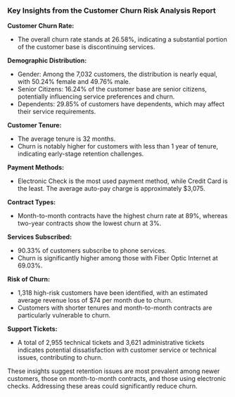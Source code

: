 ### Key Insights from the Customer Churn Risk Analysis Report

  **Customer Churn Rate:**
  - The overall churn rate stands at 26.58%, indicating a substantial portion of the customer base is discontinuing services.

 **Demographic Distribution:**
  - Gender: Among the 7,032 customers, the distribution is nearly equal, with 50.24% female and 49.76% male.
  - Senior Citizens: 16.24% of the customer base are senior citizens, potentially influencing service preferences and churn.
  - Dependents: 29.85% of customers have dependents, which may affect their service requirements.

  **Customer Tenure:**
  - The average tenure is 32 months.
  - Churn is notably higher for customers with less than 1 year of tenure, indicating early-stage retention challenges.
    
  **Payment Methods:**
  - Electronic Check is the most used payment method, while Credit Card is the least. The average auto-pay charge is approximately $3,075.

  **Contract Types:**
  - Month-to-month contracts have the highest churn rate at 89%, whereas two-year contracts show the lowest churn at 3%.

  **Services Subscribed:**
  - 90.33% of customers subscribe to phone services.
  - Churn is significantly higher among those with Fiber Optic Internet at 69.03%.

  **Risk of Churn:**
  - 1,318 high-risk customers have been identified, with an estimated average revenue loss of $74 per month due to churn.
  - Customers with shorter tenures and month-to-month contracts are particularly vulnerable to churn.

  **Support Tickets:**
  - A total of 2,955 technical tickets and 3,621 administrative tickets indicates potential dissatisfaction with customer service or technical issues,    contributing to churn.

These insights suggest retention issues are most prevalent among newer customers, those on month-to-month contracts, and those using electronic checks. Addressing these areas could significantly reduce churn.
